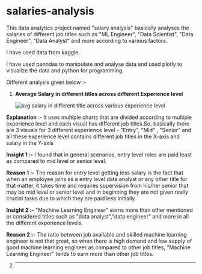 # salaries-analysis
This data analytics project named "salary analysis" basically analyses the salaries of different job titles such as "ML Engineer", "Data Scientist", "Data Engineer", "Data Analyst" and more according to various factors.

I have used data from kaggle.

I have used panndas to manipulate and analyse data and used plotly to visualize the data and python for programming.

Different analysis given below :- 


1) **Average Salary in different titles across different Experience level**


   ![avg salary in different title across various experience level](https://github.com/ujjwal717/salaries-analysis/assets/93403224/d08cff3c-c065-4fa9-8f9a-4c1fcaa94445)

**Explanation** :- It uses multiple charts that are divided according to multiple experience level and each visual has different job 
  titles.So, basically there are 3 visuals for 3 different experience level - "Entry", "Mid" , "Senior" and all these experience level 
  contains different job titles in the X-axis and salary in the Y-axis


  **Insight 1 :-** I found that in general scenarios, entry level roles are paid least as compared to mid level or senior level.

  **Reason 1 :-** The reason for entry level getting less salary is the fact that when an employee joins as a entry level data analyst or any 
  other title for that matter, it takes time and requires supervision from his/her senior that may be mid level or senior level and in 
  beginning they are not given really crucial tasks due to which they are paid less initially. 


  **Insight 2 :-** "Machine Learning Engineer" earns more than other mentioned or considered titles such as "data analyst","data engineer" and 
  more in all the different experience levels.

  **Reason 2 :-** The ratio between job available and skilled machine learning engineer is not that great, so when there is high demand and 
  low supply of good machine learning engineer as compared to other job titles, "Machine Learning Engineer" tends to earn more than other job 
  titles.



2) ****





  
